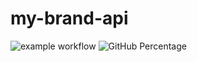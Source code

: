 # my-brand-api
![example workflow](https://github.com/ericmaniraguha/my-brand-api/actions/workflows/node.js.yml/badge.svg)
![GitHub Percentage](https://img.shields.io/scrutinizer/coverage/g/ericmaniraguha/my-brand-api/my-brandTest-2)
